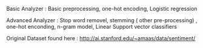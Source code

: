 
Basic Analyzer : Basic preprocessing, one-hot encoding, Logistic regression

Advanced Analyzer : Stop word removel, stemming ( other pre-processing) , one-hot enconding, n-gram model, Linear Support vector classifiers

Original Dataset found here : http://ai.stanford.edu/~amaas/data/sentiment/ 
